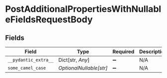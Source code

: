 # PostAdditionalPropertiesWithNullableFieldsRequestBody


## Fields

| Field                   | Type                    | Required                | Description             |
| ----------------------- | ----------------------- | ----------------------- | ----------------------- |
| `__pydantic_extra__`    | Dict[str, *Any*]        | :heavy_minus_sign:      | N/A                     |
| `some_camel_case`       | *OptionalNullable[str]* | :heavy_minus_sign:      | N/A                     |